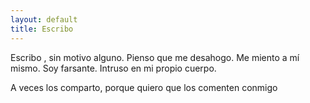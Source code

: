 ```yaml
---
layout: default
title: Escribo
---
```




Escribo , sin motivo alguno. 
Pienso que me desahogo. 
Me miento a mí mismo.
Soy farsante. 
Intruso en mi propio cuerpo. 

A veces los comparto, 
porque quiero que los comenten conmigo

